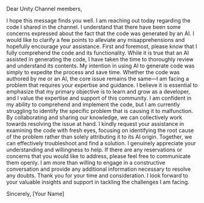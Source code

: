 Dear Unity Channel members,

I hope this message finds you well. I am reaching out today regarding the code I shared in the channel.
I understand that there have been some concerns expressed about the fact that the code was generated by an AI.
I would like to clarify a few points to alleviate any misapprehensions and hopefully encourage your assistance.
First and foremost, please know that I fully comprehend the code and its functionality. While it is true that an AI assisted in generating the code,
I have taken the time to thoroughly review and understand its contents. My intention in using AI to generate code was simply to expedite the process and save time.
Whether the code was authored by me or an AI, the core issue remains the same—I am facing a problem that requires your expertise and guidance.
I believe it is essential to emphasize that my primary objective is to learn and grow as a developer, and I value the expertise and support of this community.
I am confident in my ability to comprehend and implement the code, but I am currently struggling to identify the specific problem that is causing it to malfunction.
By collaborating and sharing our knowledge, we can collectively work towards resolving the issue at hand.
I kindly request your assistance in examining the code with fresh eyes, focusing on identifying the root cause of the problem rather than solely attributing it to its AI origin.
Together, we can effectively troubleshoot and find a solution.
I genuinely appreciate your understanding and willingness to help. If there are any reservations or concerns that you would like to address, please feel free to communicate them openly.
I am more than willing to engage in a constructive conversation and provide any additional information necessary to resolve any doubts.
Thank you for your time and consideration. I look forward to your valuable insights and support in tackling the challenges I am facing.

Sincerely,
[Your Name]
